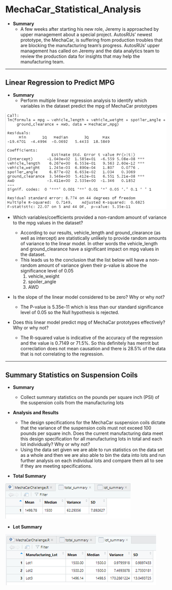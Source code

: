 # **MechaCar_Statistical_Analysis**

- **Summary**
  * A few weeks after starting his new role, Jeremy is approached by upper management about a special project. AutosRUs’ newest prototype, the MechaCar, is suffering from production troubles that are blocking the manufacturing team’s progress. AutosRUs’ upper management has called on Jeremy and the data analytics team to review the production data for insights that may help the manufacturing team.

---------------------------------------------

## **Linear Regression to Predict MPG**

- **Summary** 
  * Perform multiple linear regression analysis to identify which variables in the dataset predict the mpg of MechaCar prototypes

![Deliverable1.PNG](https://github.com/Bionicbabes/MechaCar_Statistical_Analysis/blob/main/Deliverable1.PNG)

  * Which variables/coefficients provided a non-random amount of variance to the mpg values in the dataset?
    - According to our results, vehicle_length and ground_clearance (as well as intercept) are statistically unlikely to provide random amounts of variance to the linear model. In other words the vehicle_length and ground_clearance have a significant impact on mpg values in the dataset.
    - This leads us to the conclusion that the list below will have a non-random amount of variance given their p-value is above the significance level of 0.05
      1. vehicle_weight
      2. spoiler_angle
      3. AWD
      
  * Is the slope of the linear model considered to be zero? Why or why not?
    - The P-value is 5.35e-11 which is less than our standard significance level of 0.05 so the Null hypothesis is rejected.

  * Does this linear model predict mpg of MechaCar prototypes effectively? Why or why not?
    - The R-squared value is indicative of the accuracy of the regression and the value is 0.7149 or 71.5%.  So this definitely has merrrit but correclation does not mean causation and there is 28.5% of the data that is not correlating to the regression.

---------------------------------------------

## **Summary Statistics on Suspension Coils**

- **Summary**
  * Collect summary statistics on the pounds per square inch (PSI) of the suspension coils from the manufacturing lots

- **Analysis and Results**
  * The design specifications for the MechaCar suspension coils dictate that the variance of the suspension coils must not exceed 100 pounds per square inch. Does the current manufacturing data meet this design specification for all manufacturing lots in total and each lot individually? Why or why not?
   - Using the data set given we are able to run statistics on the data set as a whole and then we are also able to bin the data into lots and run further analysis on each individual lots and compare them all to see if they are meeting specifications.

- **Total Summary**

![Deliverable2_1.PNG](https://github.com/Bionicbabes/MechaCar_Statistical_Analysis/blob/main/Deliverable2_1.PNG)


- **Lot Summary**

![Deliverable2_2.PNG](https://github.com/Bionicbabes/MechaCar_Statistical_Analysis/blob/main/Deliverable2_2.PNG)

